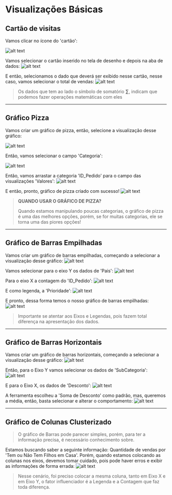 
# Visualizações Básicas

## Cartão de visitas

Vamos clicar no ícone do 'cartão':

![alt text](cartao1.png)

Vamos selecionar o cartão inserido no tela de desenho e depois na aba de dados:
![alt text](cartao2.png)

E então, selecionamos o dado que deverá ser exibido nesse cartão, nesse caso, vamos selecionar o total de vendas:
![alt text](cartao3.png)

> Os dados que tem ao lado o símbolo de somatório **∑**, indicam que podemos fazer operações matemáticas com eles

---

## Gráfico Pizza

Vamos criar um gráfico de pizza, então, selecione a visualização desse gráfico:

![alt text](pizza1.png)

Então, vamos selecionar o campo 'Categoria':

![alt text](pizza2.png)

Então, vamos arrastar a categoria 'ID_Pedido' para o campo das visualizações 'Valores':
![alt text](pizza3.png)

E então, pronto, gráfico de pizza criado com sucesso!
![alt text](pizza4.png)

> **QUANDO USAR O GRÁFICO DE PIZZA?**
>
> Quando estamos manipulando poucas categorias, o gráfico de pizza é uma das melhores opções, porém, se for muitas categorias, ele se torna uma das piores opções!

---
## Gráfico de Barras Empilhadas

Vamos criar um gráfico de barras empilhadas, começando a selecionar a visualização desse gráfico:
![alt text](empilhadas1.png)

Vamos selecionar para o eixo Y os dados de 'Pais':
![alt text](empilhadas2.png)

Para o eixo X a contagem do 'ID_Pedido':
![alt text](empilhadas3.png)

E como legenda, a 'Prioridade':
![alt text](empilhadas4.png)

E pronto, dessa forma temos o nosso gráfico de barras empilhadas:
![alt text](empilhadas5.png)

> Importante se atentar aos Eixos e Legendas, pois fazem total diferença na apresentação dos dados.

---
## Gráfico de Barras Horizontais
Vamos criar um gráfico de barras horizontais, começando a selecionar a visualização desse gráfico:
![alt text](horizontal1.png)

Então, para o Eixo Y vamos selecionar os dados de 'SubCategoria':
![alt text](horizontal2.png)

E para o Eixo X, os dados de 'Desconto':
![alt text](horizontal3.png)

A ferramenta escolheu a 'Soma de Desconto' como padrão, mas, queremos a média, então, basta selecionar e alterar o comportamento:
![alt text](horizontal4.png)

---

## Gráfico de Colunas Clusterizado

> O gráfico de Barras pode parecer simples, porém, para ter a informação precisa, é necessário conhecimento sobre.

Estamos buscando saber a seguinte informação: Quantidade de vendas por 'Tem ou Não Tem Filhos em Casa'. Porém, quando estamos colocando as colunas nos eixos, devemos tomar cuidado, pois pode haver erros e exibir as informações de forma errada:
![alt text](graficobarras.png)

> Nesse cenário, foi preciso colocar a mesma coluna, tanto em Eixo X e em Eixo Y, o fator influenciador é a Legenda e a Contagem que faz toda diferença.
